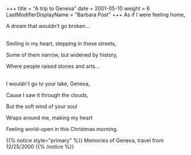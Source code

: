 +++
title = "A trip to Geneva"
date = 2001-05-10
weight = 6
LastModifierDisplayName = "Barbara Post"
+++
As if I were feeling home,

A dream that wouldn't go broken...

 \
Smiling in my heart, stepping in these streets,

Some of them narrow, but widened by history,

Where people raised stones and arts...

 \
I wouldn't go to your lake, Geneva,

Cause I saw it through the clouds,

But the soft wind of your soul

Wraps around me, making my heart

Feeling world-open in this Christmas morning.

{{% notice style="primary" %}}
Memories of Geneva, travel from 12/25/2000
{{% /notice %}}

